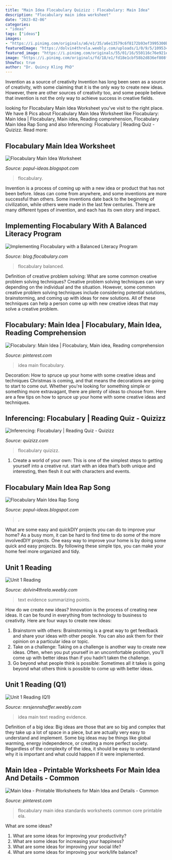 ```yaml
---
title: "Main Idea Flocabulary Quizizz : Flocabulary: Main Idea"
description: "Flocabulary main idea worksheet"
date: "2023-02-06"
categories:
- "ideas"
tags: ["ideas"]
images:
- "https://i.pinimg.com/originals/a6/e1/35/a6e13579c6f8172b93ef3995300b23a0.jpg"
featuredImage: "https://dolvin4threla.weebly.com/uploads/1/0/9/5/10953424/editor/text-evidence_2.jpg"
featured_image: "https://i.pinimg.com/originals/55/01/16/550116c76e921e2209156aebde59b53d.png"
image: "https://i.pinimg.com/originals/fd/18/e1/fd18e1cbf58b2d836ef808fac907957a.jpg"
ShowToc: true
author: "Dr. Quincy Kling PhD"
---
```



Invention as a source of creativity
Invention has long been seen as a source of creativity, with some claiming that it is the only way to create new ideas. However, there are other sources of creativity too, and some people believe that invention is not the only way to achieve success in creative fields.

	

		
looking for Flocabulary Main Idea Worksheet you've visit to the right place. We have 8 Pics about Flocabulary Main Idea Worksheet like Flocabulary: Main Idea | Flocabulary, Main idea, Reading comprehension, Flocabulary Main Idea Rap Song and also Inferencing: Flocabulary | Reading Quiz - Quizizz. Read more:
		
    
## Flocabulary Main Idea Worksheet

<img loading=lazy src="https://i.pinimg.com/originals/fd/18/e1/fd18e1cbf58b2d836ef808fac907957a.jpg" onerror="this.onerror=null;this.src='https://tse4.mm.bing.net/th?id=OIP.PWO2CwBB2GPVSk-kUxNDOAHaEK&amp;pid=15.1';" alt="Flocabulary Main Idea Worksheet">

_Source: popul-ideas.blogspot.com_

>flocabulary. 

	

Invention is a process of coming up with a new idea or product that has not been before. Ideas can come from anywhere, and some inventions are more successful than others. Some inventions date back to the beginning of civilization, while others were made in the last few centuries. There are many different types of invention, and each has its own story and impact.

    
## Implementing Flocabulary With A Balanced Literacy Program

<img loading=lazy src="http://blog.flocabulary.com/wp-content/uploads/2017/02/Flocabulary-Balanced-Literacy-Lyrics-300x157.png" onerror="this.onerror=null;this.src='https://tse2.mm.bing.net/th?id=OIP.ZvbPDO77DNaW-oj4_vhfVQAAAA&amp;pid=15.1';" alt="Implementing Flocabulary with a Balanced Literacy Program">

_Source: blog.flocabulary.com_

>flocabulary balanced. 

	

Definition of creative problem solving: What are some common creative problem solving techniques?
Creative problem solving techniques can vary depending on the individual and the situation. However, some common creative problem solving techniques include considering potential solutions, brainstorming, and coming up with ideas for new solutions. All of these techniques can help a person come up with new creative ideas that may solve a creative problem.

    
## Flocabulary: Main Idea | Flocabulary, Main Idea, Reading Comprehension

<img loading=lazy src="https://i.pinimg.com/originals/a6/e1/35/a6e13579c6f8172b93ef3995300b23a0.jpg" onerror="this.onerror=null;this.src='https://tse2.mm.bing.net/th?id=OIP.K4ROQHT_CfbptpbshfJ5nAHaFj&amp;pid=15.1';" alt="Flocabulary: Main Idea | Flocabulary, Main idea, Reading comprehension">

_Source: pinterest.com_

>idea main flocabulary. 

	

Decoration: How to spruce up your home with some creative ideas and techniques
Christmas is coming, and that means the decorations are going to start to come out. Whether you're looking for something simple or something more extravagant, there are plenty of ideas to choose from. Here are a few tips on how to spruce up your home with some creative ideas and techniques.

    
## Inferencing: Flocabulary | Reading Quiz - Quizizz

<img loading=lazy src="https://media.quizizz.com/resource/gs/quizizz-media/quizzes/L2FwcGhvc3RpbmdfcHJvZC9ibG9icy9BRW5CMlVveXhjd1l1aDhXUzBUV2VkTEJpU2dobDk4T1JMeUpGZXZRVEx0bVFNU3ZHSlR0Vl92YUZRNVdhRE14MjVqZDBhTC1wd2pCYkZkMWN3WUJVWV9TbF9TaTZwTWcxQS5UdGlKLTBJUEVaQTEyTFJQ" onerror="this.onerror=null;this.src='https://tse1.mm.bing.net/th?id=OIP.Tq1zcbwIKvurQDKC1Zhr9AHaFJ&amp;pid=15.1';" alt="Inferencing: Flocabulary | Reading Quiz - Quizizz">

_Source: quizizz.com_

>flocabulary quizizz. 

	

1. Create a world of your own: This is one of the simplest steps to getting yourself into a creative rut. start with an idea that’s both unique and interesting, then flesh it out with characters and events.

    
## Flocabulary Main Idea Rap Song

<img loading=lazy src="https://si.wsj.net/public/resources/images/BN-NY789_NYGARD_P_20160510170357.jpg" onerror="this.onerror=null;this.src='https://tse1.mm.bing.net/th?id=OIP.ld9xPqQb_UzcR05_gCIZnQHaE7&amp;pid=15.1';" alt="Flocabulary Main Idea Rap Song">

_Source: popul-ideas.blogspot.com_

>. 

	

What are some easy and quickDIY projects you can do to improve your home?
As a busy mom, it can be hard to find time to do some of the more involvedDIY projects. One easy way to improve your home is by doing some quick and easy projects. By following these simple tips, you can make your home feel more organized and tidy.

    
## Unit 1 Reading

<img loading=lazy src="https://dolvin4threla.weebly.com/uploads/1/0/9/5/10953424/editor/text-evidence_2.jpg" onerror="this.onerror=null;this.src='https://tse1.mm.bing.net/th?id=OIP.MU8u_z1gF-eaV_HXTDR7-wAAAA&amp;pid=15.1';" alt="Unit 1 Reading">

_Source: dolvin4threla.weebly.com_

>text evidence summarizing points. 

	

How do we create new ideas?
Innovation is the process of creating new ideas. It can be found in everything from technology to business to creativity. Here are four ways to create new ideas:

1. Brainstorm with others: Brainstorming is a great way to get feedback and share your ideas with other people. You can also ask them for their opinion on a particular idea or topic.
2. Take on a challenge: Taking on a challenge is another way to create new ideas. Often, when you put yourself in an uncomfortable position, you’ll come up with better ideas than if you hadn’t taken the challenge.
3. Go beyond what people think is possible: Sometimes all it takes is going beyond what others think is possible to come up with better ideas.

    
## Unit 1 Reading (Q1)

<img loading=lazy src="http://mrsjennshaffer.weebly.com/uploads/1/0/9/5/10953424/main-idea-2_orig.jpg" onerror="this.onerror=null;this.src='https://tse3.mm.bing.net/th?id=OIP.KPNWRYsLznLpSdKnMjEeDAHaJ4&amp;pid=15.1';" alt="Unit 1 Reading (Q1)">

_Source: mrsjennshaffer.weebly.com_

>idea main text reading evidence. 

	

Definition of a big idea:
Big ideas are those that are so big and complex that they take up a lot of space in a piece, but are actually very easy to understand and implement. Some big ideas may be things like global warming, energy independence, or creating a more perfect society. Regardless of the complexity of the idea, it should be easy to understand why it is important and what could happen if it were implemented.

    
## Main Idea - Printable Worksheets For Main Idea And Details - Common

<img loading=lazy src="https://i.pinimg.com/originals/55/01/16/550116c76e921e2209156aebde59b53d.png" onerror="this.onerror=null;this.src='https://tse2.mm.bing.net/th?id=OIP.6ZSg9AA6hTRyD-ogEbzqJQHaHa&amp;pid=15.1';" alt="Main Idea - Printable Worksheets for Main Idea and Details - Common">

_Source: pinterest.com_

>flocabulary main idea standards worksheets common core printable ela. 

	

What are some ideas?
1. What are some ideas for improving your productivity? 
2. What are some ideas for increasing your happiness? 
3. What are some ideas for improving your social life? 
4. What are some ideas for improving your work/life balance?

